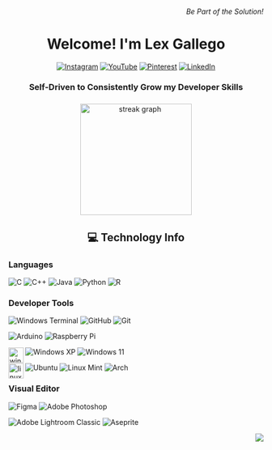 <h6 align="right"> Be Part of the Solution! </h6>

<h1 align = "center" > Welcome! I'm Lex Gallego </h1>
<div align="center">

[![Instagram](https://img.shields.io/badge/Follow_me_on_IG-%23E4405F.svg?logo=Instagram&logoColor=white)](https://instagram.com/) 
[![YouTube](https://img.shields.io/badge/Study_Streaminng_in_YT-%23FF0000.svg?logo=YouTube&logoColor=white)](https://youtube.com/@LexStudium)
[![Pinterest](https://img.shields.io/badge/Project_Gallery_here-%23E60023.svg?logo=Pinterest&logoColor=white)](https://pinterest.com/) 
[![LinkedIn](https://img.shields.io/badge/LinkedIn-%230077B5.svg?logo=linkedin&logoColor=white)](https://www.linkedin.com/in/lex-gallego-2794071a3/)
</div>
<h3 align = "center" > Self-Driven to Consistently Grow my Developer Skills </h3>

###

<div align="center">
  <img src="https://streak-stats.demolab.com?user=madgallego&locale=en&mode=daily&theme=dark&hide_border=false&border_radius=5&order=3" height="220" alt="streak graph"  />
</div>

<h2 align="center" > 💻 Technology Info </h2>
<h3>Languages</h3>

![C](https://img.shields.io/badge/c-%2300599C.svg?style=for-the-badge&logo=c&logoColor=white) ![C++](https://img.shields.io/badge/c++-%2300599C.svg?style=for-the-badge&logo=c%2B%2B&logoColor=white) ![Java](https://img.shields.io/badge/java-%23ED8B00.svg?style=for-the-badge&logo=openjdk&logoColor=white) ![Python](https://img.shields.io/badge/python-3670A0?style=for-the-badge&logo=python&logoColor=ffdd54) 
![R](https://img.shields.io/badge/r-%23276DC3.svg?style=for-the-badge&logo=r&logoColor=white) 

<tab><h3>Developer Tools</h3>

![Windows Terminal](https://img.shields.io/badge/Windows%20Terminal-%234D4D4D.svg?style=for-the-badge&logo=windows-terminal&logoColor=white) 
![GitHub](https://img.shields.io/badge/github-%23121011.svg?style=for-the-badge&logo=github&logoColor=white) 
![Git](https://img.shields.io/badge/git-%23F05033.svg?style=for-the-badge&logo=git&logoColor=white) 


 ![Arduino](https://img.shields.io/badge/-Arduino-00979D?style=for-the-badge&logo=Arduino&logoColor=white)
 ![Raspberry Pi](https://img.shields.io/badge/-RaspberryPi-C51A4A?style=for-the-badge&logo=Raspberry-Pi) 

<img align="left" src="https://cdn.jsdelivr.net/gh/devicons/devicon/icons/windows8/windows8-original.svg" height="30" alt="windows logo"  />

![Windows XP](https://img.shields.io/badge/Windows%20xp-003399?style=for-the-badge&logo=windowsxp&logoColor=white)
![Windows 11](https://img.shields.io/badge/Windows%2011-%230079d5.svg?style=for-the-badge&logo=Windows%2011&logoColor=white)

<img align="left" src="https://cdn.jsdelivr.net/gh/devicons/devicon/icons/linux/linux-original.svg" height="30" alt="linux logo"  />

![Ubuntu](https://img.shields.io/badge/Ubuntu-E95420?style=for-the-badge&logo=ubuntu&logoColor=white)
![Linux Mint](https://img.shields.io/badge/Linux%20Mint-87CF3E?style=for-the-badge&logo=Linux%20Mint&logoColor=white)
![Arch](https://img.shields.io/badge/Arch%20Linux-1793D1?logo=arch-linux&logoColor=fff&style=for-the-badge)

<h3>Visual Editor</h3>

![Figma](https://img.shields.io/badge/figma-%23F24E1E.svg?style=for-the-badge&logo=figma&logoColor=white) ![Adobe Photoshop](https://img.shields.io/badge/adobe%20photoshop-%2331A8FF.svg?style=for-the-badge&logo=adobe%20photoshop&logoColor=white) 

![Adobe Lightroom Classic](https://img.shields.io/badge/Adobe%20Lightroom%20Classic-31A8FF.svg?style=for-the-badge&logo=Adobe%20Lightroom%20Classic&logoColor=white) ![Aseprite](https://img.shields.io/badge/Aseprite-FFFFFF?style=for-the-badge&logo=Aseprite&logoColor=#7D929E)  

<div align="right">
  
![](https://komarev.com/ghpvc/?username=madgallego&abbreviated=true)

</div>
